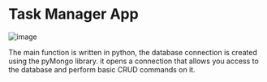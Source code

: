 # Task Manager App

![image](https://user-images.githubusercontent.com/69271605/189547583-821bdbc1-a3ab-4f85-8748-58db6d47bc61.png)

The main function is written in python, the database connection is created using the pyMongo library. it opens a connection that allows you access to the database and perform basic CRUD commands on it.
